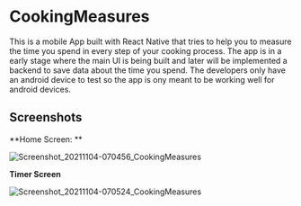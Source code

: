 # CookingMeasures
This is a mobile App built with React Native that tries to help you to measure the time you spend in every step of your cooking process. The app is in a early stage where the main UI is being built and later will be implemented a backend to save data about the time you spend. The developers only have an android device to test so the app is ony meant to be working well for android devices.

## Screenshots

**Home Screen: **

![Screenshot_20211104-070456_CookingMeasures](https://user-images.githubusercontent.com/48168047/140310556-c24cbe3d-6d3a-4b7a-a475-9472e8dd63d7.jpg)

**Timer Screen**

![Screenshot_20211104-070524_CookingMeasures](https://user-images.githubusercontent.com/48168047/140310564-0b27f7b3-28ec-4f91-86d6-9612ff11c0b1.jpg)
